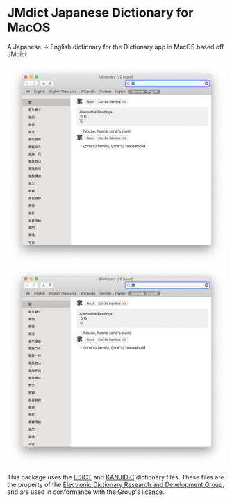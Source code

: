 # JMdict Japanese Dictionary for MacOS
A Japanese -> English dictionary for the Dictionary app in MacOS based off JMdict

![](/screenshots/a.png)
![](/screenshots/a.png)

<p>
This package uses the 
<a href="http://www.csse.monash.edu.au/~jwb/edict.html">EDICT</a> and
<a href="http://www.csse.monash.edu.au/~jwb/kanjidic.html">KANJIDIC</a> dictionary files.
These files are the property of the 
<a href="http://www.edrdg.org/"> Electronic Dictionary 
Research and Development Group</a>, and are used in
conformance with the Group's 
<a href="http://www.edrdg.org/edrdg/licence.html">licence</a>.
</p>